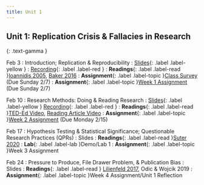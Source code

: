 ```yaml
---
title: Unit 1
---
```


## Unit 1: Replication Crisis & Fallacies in Research
{: .text-gamma }


Feb 3
: Introduction; Replication & Reproducibility
  : [Slides](https://docs.google.com/presentation/d/1AZ1jm43drgntQscfUjjKZRoXt4JWvsLNi71TnsUkOAc/edit?usp=sharing){: .label .label-yellow }
  : [Recording](https://www.youtube.com/watch?v=-t85Teknels){: .label .label-red }
: **Readings**{: .label .label-read }[Ioannidis 2005](https://journals.plos.org/plosmedicine/article/file?id=10.1371/journal.pmed.0020124&type=printable), 
[Baker 2016](https://www.nature.com/news/1-500-scientists-lift-the-lid-on-reproducibility-1.19970)
: **Assignment**{: .label .label-topic }[Class Survey](https://bcourses.berkeley.edu/courses/1502254/quizzes/2341118) (Due Sunday 2/7)
: **Assignment**{: .label .label-topic }[Week 1 Assignment](https://bcourses.berkeley.edu/courses/1502254/quizzes/2341121) (Due Sunday 2/7)


Feb 10
: Research Methods: Doing & Reading Research
  : [Slides](https://docs.google.com/presentation/d/1hZ4A7UwIXjEraDDQFgpIO6ReBTeLbe4bMjZBsTbVs0Q/edit?usp=sharing){: .label .label-yellow }
  [Recording](https://www.youtube.com/watch?v=-8rkORPY3cQ){: .label .label-red }
: **Readings**{: .label .label-read }[TED-Ed Video](https://youtu.be/GUpd2HJHUt8), [Reading Article Video](https://www.youtube.com/watch?v=t2K6mJkSWoA)
: **Assignment**{: .label .label-topic }[Week 2 Assignment](https://bcourses.berkeley.edu/courses/1502254/discussion_topics/5952507?module_item_id=16086971) (Due Monday 2/15)


Feb 17
: Hypothesis Testing & Statistical Significance; Questionable Research Practices (QPRs)
  : Slides
: **Readings**{: .label .label-read }[Suter 2020](https://journals.sagepub.com/doi/10.1177/1084822320934468?icid=int.sj-full-text.citing-articles.2)
: **Lab**{: .label .label-lab }Demo/Lab 1
: **Assignment**{: .label .label-topic }Week 3 Assignment


Feb 24
: Pressure to Produce, File Drawer Problem, & Publication Bias
  : Slides
: **Readings**{: .label .label-read }
[Lilienfeld 2017](https://journals.sagepub.com/doi/pdf/10.1177/1745691616687745), 
Odic & Wojcik 2019
: **Assignment**{: .label .label-topic }Week 4 Assignment/Unit 1 Reflection